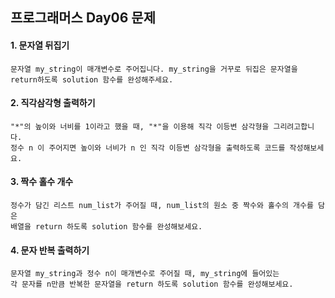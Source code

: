 ## 프로그래머스 Day06 문제
#### 1. 문자열 뒤집기
```
문자열 my_string이 매개변수로 주어집니다. my_string을 거꾸로 뒤집은 문자열을
return하도록 solution 함수를 완성해주세요.
```

#### 2. 직각삼각형 출력하기
```
"*"의 높이와 너비를 1이라고 했을 때, "*"을 이용해 직각 이등변 삼각형을 그리려고합니다.
정수 n 이 주어지면 높이와 너비가 n 인 직각 이등변 삼각형을 출력하도록 코드를 작성해보세요.
```

#### 3. 짝수 홀수 개수

```
정수가 담긴 리스트 num_list가 주어질 때, num_list의 원소 중 짝수와 홀수의 개수를 담은
배열을 return 하도록 solution 함수를 완성해보세요.
```

#### 4. 문자 반복 출력하기
```
문자열 my_string과 정수 n이 매개변수로 주어질 때, my_string에 들어있는
각 문자를 n만큼 반복한 문자열을 return 하도록 solution 함수를 완성해보세요.
```

